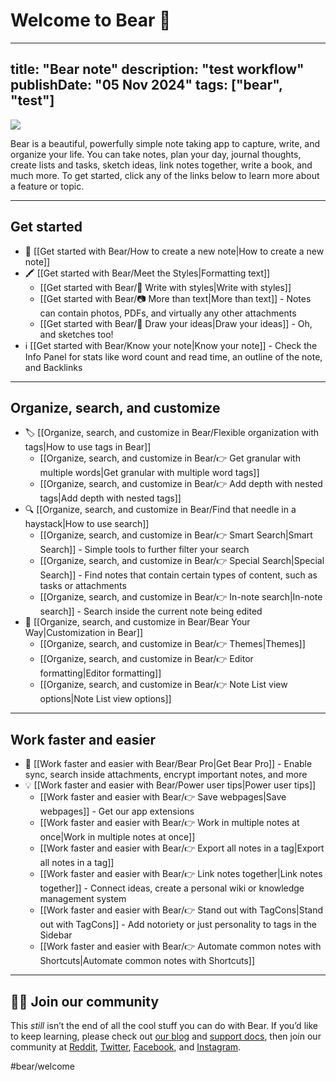 # Welcome to Bear 👋

---
title: "Bear note"
description: "test workflow"
publishDate: "05 Nov 2024"
tags: ["bear", "test"]
---



![](Welcome%20to%20Bear%20%F0%9F%91%8B/Welcome%20-%20Illo%202.png)

Bear is a beautiful, powerfully simple note taking app to capture, write, and organize your life. You can take notes, plan your day, journal thoughts, create lists and tasks, sketch ideas, link notes together, write a book, and much more. To get started, click any of the links below to learn more about a feature or topic.

---
## Get started
* 📝 [[Get started with Bear/How to create a new note|How to create a new note]]
* 🖍️ [[Get started with Bear/Meet the Styles|Formatting text]]
  * [[Get started with Bear/📝 Write with styles|Write with styles]]
  * [[Get started with Bear/📷 More than text|More than text]] - Notes can contain photos, PDFs, and virtually any other attachments
  * [[Get started with Bear/🎨 Draw your ideas|Draw your ideas]] - Oh, and sketches too!
* ℹ️ [[Get started with Bear/Know your note|Know your note]] - Check the Info Panel for stats like word count and read time, an outline of the note, and Backlinks

----

## Organize, search, and customize
* 🏷️ [[Organize, search, and customize in Bear/Flexible organization with tags|How to use tags in Bear]]
  * [[Organize, search, and customize in Bear/👉 Get granular with multiple words|Get granular with multiple word tags]]
  * [[Organize, search, and customize in Bear/👉 Add depth with nested tags|Add depth with nested tags]]
* 🔍 [[Organize, search, and customize in Bear/Find that needle in a haystack|How to use search]]
  * [[Organize, search, and customize in Bear/👉 Smart Search|Smart Search]] - Simple tools to further filter your search
  * [[Organize, search, and customize in Bear/👉 Special Search|Special Search]] - Find notes that contain certain types of content, such as tasks or attachments
  * [[Organize, search, and customize in Bear/👉 In-note search|In-note search]] - Search inside the current note being edited
* 🎨 [[Organize, search, and customize in Bear/Bear Your Way|Customization in Bear]]
  * [[Organize, search, and customize in Bear/👉 Themes|Themes]]
  * [[Organize, search, and customize in Bear/👉 Editor formatting|Editor formatting]]
  * [[Organize, search, and customize in Bear/👉 Note List view options|Note List view options]]

---

## Work faster and easier
* 🚀 [[Work faster and easier with Bear/Bear Pro|Get Bear Pro]] - Enable sync, search inside attachments, encrypt important notes, and more
* 💡 [[Work faster and easier with Bear/Power user tips|Power user tips]]
  * [[Work faster and easier with Bear/👉 Save webpages|Save webpages]] - Get our app extensions
  * [[Work faster and easier with Bear/👉 Work in multiple notes at once|Work in multiple notes at once]]
  * [[Work faster and easier with Bear/👉 Export all notes in a tag|Export all notes in a tag]]
  * [[Work faster and easier with Bear/👉 Link notes together|Link notes together]] - Connect ideas, create a personal wiki or knowledge management system
  * [[Work faster and easier with Bear/👉 Stand out with TagCons|Stand out with TagCons]] - Add notoriety or just personality to tags in the Sidebar
  * [[Work faster and easier with Bear/👉 Automate common notes with Shortcuts|Automate common notes with Shortcuts]]

---

## 🐻‍❄️ Join our community
This *still* isn’t the end of all the cool stuff you can do with Bear. If you’d like to keep learning, please check out [our blog](https://blog.bear.app) and [support docs](https://bear.app/faq/), then join our community at [Reddit](https://www.reddit.com/r/bearapp/), [Twitter](twitter.com/bearNotesApp), [Facebook](https://www.facebook.com/BearNotes), and [Instagram](https://www.instagram.com/bearnotesapp/).

#bear/welcome